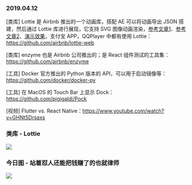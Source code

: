 ### 2019.04.12

[类库] Lottie 是 Airbnb 推出的一个动画库，搭配 AE 可以将动画导出 JSON 搭建，然后通过 Lottie 库进行展现，它支持 SVG 图像动画渲染，[参考文章1](https://www.jianshu.com/p/c440eb16c685)、[参考文章2](https://imweb.io/topic/5b095b2aa587fade4db87519)、[演示效果](https://codepen.io/airnan/project/editor/ZeNONO)，支付宝 APP，QQPlayer 中都有使用 Lottie：<https://github.com/airbnb/lottie-web>

[类库] enzyme 也是 Airbnb 公司推出的；是 React 组件测试的工具集：<https://github.com/airbnb/enzyme>

[工具] Docker 官方推出的 Python 版本的 API，可以用于启动镜像等：<https://github.com/docker/docker-py>

[工具] 在 MacOS 的 Touch Bar 上显示 Dock：<https://github.com/pigigaldi/Pock>

[视频] Flutter vs. React Native：<https://www.youtube.com/watch?v=GHNt5Drsaxs>

### 类库 - Lottie
![](https://ws1.sinaimg.cn/large/62bfa70bly1g1qezb94uoj20he0gijt8.jpg)

### 今日图 - 站着怼人还能把钱赚了的也就律师
![](https://user-gold-cdn.xitu.io/2019/4/3/169e1d2ca0fcf4db?imageView2/2/w/800/q/100)
